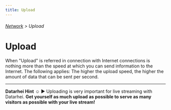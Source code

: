 ```yaml
---
title: Upload
---
```

###### [Network](../wiki/network-technology.html) > Upload

# Upload

When "Upload" is referred in connection with Internet connections is nothing more than the speed at which you can send information to the Internet. The following applies: The higher the upload speed, the higher the amount of data that can be sent per second.

---
**Datarhei Hint** ☺ ► Uploading is very important for live streaming with Datarhei. **Get yourself as much upload as possible to serve as many visitors as possible with your live stream!**
